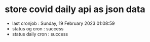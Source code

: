 # store covid daily api as json data

- last cronjob : Sunday, 19 February 2023 01:08:59
- status og cron : success
- status daily cron : success
      
      